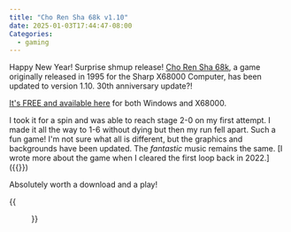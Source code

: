 ```yaml
---
title: "Cho Ren Sha 68k v1.10"
date: 2025-01-03T17:44:47-08:00
Categories:
  - gaming
---
```


Happy New Year! Surprise shmup release! [Cho Ren Sha 68k](https://en.wikipedia.org/wiki/Cho_Ren_Sha_68K), a game originally released in 1995 for the Sharp X68000 Computer, has been updated to version 1.10. 30th anniversary update?! 

[It's FREE and available here](https://yosshin4004.github.io/x68k/crs68k/official/index.html) for both Windows and X68000. 

I took it for a spin and was able to reach stage 2-0 on my first attempt. I made it all the way to 1-6 without dying but then my run fell apart. Such a fun game! I'm not sure what all is different, but the graphics and backgrounds have been updated. The *fantastic* music remains the same. [I wrote more about the game when I cleared the first loop back in 2022.]({{<ref cho-ren-sha-1all>}})

Absolutely worth a download and a play!
  
{{<figure src="/images/IMG_5763.jpeg" alt="Score" caption="Not bad for the first time playing in a long time!">}}

